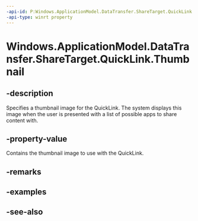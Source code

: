 ```yaml
---
-api-id: P:Windows.ApplicationModel.DataTransfer.ShareTarget.QuickLink.Thumbnail
-api-type: winrt property
---
```


<!-- Property syntax
public Windows.Storage.Streams.RandomAccessStreamReference Thumbnail { get;  set; }
-->

# Windows.ApplicationModel.DataTransfer.ShareTarget.QuickLink.Thumbnail

## -description
Specifies a thumbnail image for the QuickLink. The system displays this image when the user is presented with a list of possible apps to share content with.

## -property-value
Contains the thumbnail image to use with the QuickLink.

## -remarks

## -examples

## -see-also
